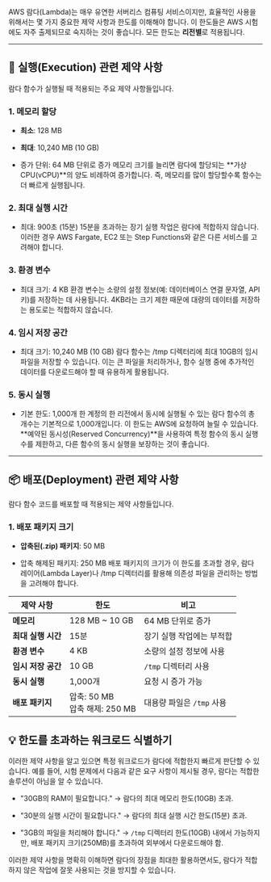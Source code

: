 
AWS 람다(Lambda)는 매우 유연한 서버리스 컴퓨팅 서비스이지만, 효율적인 사용을 위해서는 몇 가지 중요한 제약 사항과 한도를 이해해야 합니다. 이 한도들은 AWS 시험에도 자주 출제되므로 숙지하는 것이 좋습니다. 모든 한도는 **리전별**로 적용됩니다.

---

## 🚀 실행(Execution) 관련 제약 사항

람다 함수가 실행될 때 적용되는 주요 제약 사항들입니다.

### 1. **메모리 할당**

- **최소**: 128 MB
    
- **최대**: 10,240 MB (10 GB)
    
- 증가 단위: 64 MB 단위로 증가
    메모리 크기를 늘리면 람다에 할당되는 **가상 CPU(vCPU)**의 양도 비례하여 증가합니다. 즉, 메모리를 많이 할당할수록 함수는 더 빠르게 실행됩니다.

### 2. **최대 실행 시간**

- 최대: 900초 (15분)
    15분을 초과하는 장기 실행 작업은 람다에 적합하지 않습니다. 이러한 경우 AWS Fargate, EC2 또는 Step Functions와 같은 다른 서비스를 고려해야 합니다.

### 3. **환경 변수**

- 최대 크기: 4 KB
    환경 변수는 소량의 설정 정보(예: 데이터베이스 연결 문자열, API 키)를 저장하는 데 사용됩니다. 4KB라는 크기 제한 때문에 대량의 데이터를 저장하는 용도로는 적합하지 않습니다.


### 4. **임시 저장 공간**

- 최대 크기: 10,240 MB (10 GB)
    람다 함수는 /tmp 디렉터리에 최대 10GB의 임시 파일을 저장할 수 있습니다. 이는 큰 파일을 처리하거나, 함수 실행 중에 추가적인 데이터를 다운로드해야 할 때 유용하게 활용됩니다.

### 5. **동시 실행**

- 기본 한도: 1,000개
    한 계정의 한 리전에서 동시에 실행될 수 있는 람다 함수의 총 개수는 기본적으로 1,000개입니다. 이 한도는 AWS에 요청하여 늘릴 수 있습니다. **예약된 동시성(Reserved Concurrency)**을 사용하여 특정 함수의 동시 실행 수를 제한하고, 다른 함수의 동시 실행을 보장하는 것이 좋습니다.

---

## 📦 배포(Deployment) 관련 제약 사항

람다 함수 코드를 배포할 때 적용되는 제약 사항들입니다.

### 1. **배포 패키지 크기**

- **압축된(.zip) 패키지**: 50 MB
    
- 압축 해제된 패키지: 250 MB
    배포 패키지의 크기가 이 한도를 초과할 경우, 람다 레이어(Lambda Layer)나 /tmp 디렉터리를 활용해 의존성 파일을 관리하는 방법을 고려해야 합니다.

|제약 사항|한도|비고|
|---|---|---|
|**메모리**|128 MB ~ 10 GB|64 MB 단위로 증가|
|**최대 실행 시간**|15분|장기 실행 작업에는 부적합|
|**환경 변수**|4 KB|소량의 설정 정보에 사용|
|**임시 저장 공간**|10 GB|`/tmp` 디렉터리 사용|
|**동시 실행**|1,000개|요청 시 증가 가능|
|**배포 패키지**|압축: 50 MB <br> 압축 해제: 250 MB|대용량 파일은 `/tmp` 사용|

## 💡 한도를 초과하는 워크로드 식별하기

이러한 제약 사항을 알고 있으면 특정 워크로드가 람다에 적합한지 빠르게 판단할 수 있습니다. 예를 들어, 시험 문제에서 다음과 같은 요구 사항이 제시될 경우, 람다는 적합한 솔루션이 아님을 알 수 있습니다.

- "30GB의 RAM이 필요합니다." → 람다의 최대 메모리 한도(10GB) 초과.
    
- "30분의 실행 시간이 필요합니다." → 람다의 최대 실행 시간 한도(15분) 초과.
    
- "3GB의 파일을 처리해야 합니다." → `/tmp` 디렉터리 한도(10GB) 내에서 가능하지만, 배포 패키지 크기(250MB)를 초과하여 외부에서 다운로드해야 함.

이러한 제약 사항을 명확히 이해하면 람다의 장점을 최대한 활용하면서도, 람다가 적합하지 않은 작업에 잘못 사용되는 것을 방지할 수 있습니다.